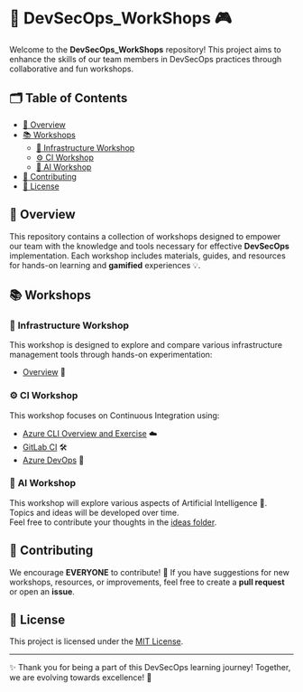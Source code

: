# 🚀 **DevSecOps_WorkShops** 🎮 

Welcome to the **DevSecOps_WorkShops** repository! This project aims to enhance the skills of our team members in DevSecOps practices through collaborative and fun workshops.

## 🗂️ **Table of Contents**

- [🎯 Overview](#overview)
- [📚 Workshops](#workshops)
  - [🔧 Infrastructure Workshop](#infrastructure-workshop)
  - [⚙️ CI Workshop](#ci-workshop)
  - [🤖 AI Workshop](#ai-workshop)
- [🤝 Contributing](#contributing)
- [📜 License](#license)

## 🎯 **Overview**

This repository contains a collection of workshops designed to empower our team with the knowledge and tools necessary for effective **DevSecOps** implementation. Each workshop includes materials, guides, and resources for hands-on learning and **gamified** experiences 💡.

## 📚 **Workshops**

### 🔧 **Infrastructure Workshop**
This workshop is designed to explore and compare various infrastructure management tools through hands-on experimentation:

- [Overview](Infrastructure_Workshop/Overview.md) 📖

### ⚙️ **CI Workshop**
This workshop focuses on Continuous Integration using:

- [Azure CLI Overview and Exercise](Infrastructure_Workshop/Azure_CLI/Overview.md) ☁️ 
- [GitLab CI](CI_Workshop/GitLab_CI/README.md) 🛠️
- [Azure DevOps](CI_Workshop/Azure_DevOps/README.md) 🚀

### 🤖 **AI Workshop**
This workshop will explore various aspects of Artificial Intelligence 🤖. Topics and ideas will be developed over time.  
Feel free to contribute your thoughts in the [ideas folder](AI_Workshop/ideas/). 

## 🤝 **Contributing**

We encourage **EVERYONE** to contribute! 💪 If you have suggestions for new workshops, resources, or improvements, feel free to create a **pull request** or open an **issue**.  

## 📜 **License**

This project is licensed under the [MIT License](LICENSE).

---

✨ Thank you for being a part of this DevSecOps learning journey! Together, we are evolving towards excellence! 🎉

